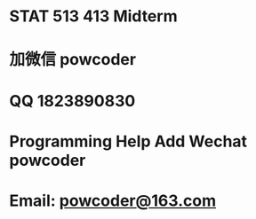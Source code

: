 # STAT 513 413 Midterm
# 加微信 powcoder

# QQ 1823890830

# Programming Help Add Wechat powcoder

# Email: powcoder@163.com

